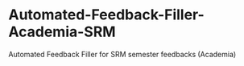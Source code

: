 # Automated-Feedback-Filler-Academia-SRM
Automated Feedback Filler for SRM semester feedbacks (Academia)

